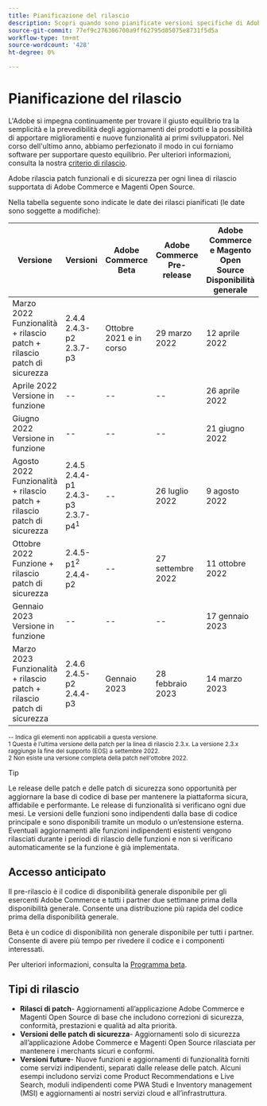 ```yaml
---
title: Pianificazione del rilascio
description: Scopri quando sono pianificate versioni specifiche di Adobe Commerce per la versione beta, pre-release e la disponibilità generale.
source-git-commit: 77ef9c276306700a9ff62795d05075e8731f5d5a
workflow-type: tm+mt
source-wordcount: '428'
ht-degree: 0%

---
```



# Pianificazione del rilascio

L&#39;Adobe si impegna continuamente per trovare il giusto equilibrio tra la semplicità e la prevedibilità degli aggiornamenti dei prodotti e la possibilità di apportare miglioramenti e nuove funzionalità ai primi sviluppatori. Nel corso dell&#39;ultimo anno, abbiamo perfezionato il modo in cui forniamo software per supportare questo equilibrio. Per ulteriori informazioni, consulta la nostra [criterio di rilascio](policy.md).

Adobe rilascia patch funzionali e di sicurezza per ogni linea di rilascio supportata di Adobe Commerce e Magenti Open Source.

Nella tabella seguente sono indicate le date dei rilasci pianificati (le date sono soggette a modifiche):

| Versione | Versioni | Adobe Commerce Beta | Adobe Commerce Pre-release | Adobe Commerce e Magento Open Source<br>Disponibilità generale |
|-----------------------------------------------------------------|-------------------------------------------------------|---------------------------|----------------------------------|---------------------------------------------------------------------|
| Marzo 2022<br>Funzionalità + rilascio patch + rilascio patch di sicurezza | 2.4.4<br>2.4.3-p2<br>2.3.7-p3 | Ottobre 2021 e in corso | 29 marzo 2022 | 12 aprile 2022 |
| Aprile 2022<br>Versione in funzione | \-\- | \-\- | \-\- | 26 aprile 2022 |
| Giugno 2022<br>Versione in funzione | \-\- | \-\- | \-\- | 21 giugno 2022 |
| Agosto 2022<br>Funzionalità + rilascio patch + rilascio patch di sicurezza | 2.4.5<br>2.4.4-p1<br>2.4.3-p3<br>2.3.7-p4<sup>1</sup> | \-\- | 26 luglio 2022 | 9 agosto 2022 |
| Ottobre 2022<br>Funzione + rilascio patch di sicurezza | 2.4.5-p1<sup>2</sup><br>2.4.4-p2 | \-\- | 27 settembre 2022 | 11 ottobre 2022 |
| Gennaio 2023<br>Versione in funzione | \-\- | \-\- | \-\- | 17 gennaio 2023 |
| Marzo 2023<br>Funzionalità + rilascio patch + rilascio patch di sicurezza | 2.4.6<br>2.4.5-p2<br>2.4.4-p3 | Gennaio 2023 | 28 febbraio 2023 | 14 marzo 2023 |

<sup>\-\- Indica gli elementi non applicabili a questa versione.</sup><br>
<sup>1 Questa è l’ultima versione della patch per la linea di rilascio 2.3.x. La versione 2.3.x raggiunge la fine del supporto (EOS) a settembre 2022.</sup><br>
<sup>2 Non esiste una versione completa della patch nell&#39;ottobre 2022.</sup><br>

>[!TIP]
>
>Le release delle patch e delle patch di sicurezza sono opportunità per aggiornare la base di codice di base per mantenere la piattaforma sicura, affidabile e performante. Le release di funzionalità si verificano ogni due mesi. Le versioni delle funzioni sono indipendenti dalla base di codice principale e sono disponibili tramite un modulo o un’estensione esterna. Eventuali aggiornamenti alle funzioni indipendenti esistenti vengono rilasciati durante i periodi di rilascio delle funzioni e non si verificano automaticamente se la funzione è già implementata.

## Accesso anticipato

Il pre-rilascio è il codice di disponibilità generale disponibile per gli esercenti Adobe Commerce e tutti i partner due settimane prima della disponibilità generale. Consente una distribuzione più rapida del codice prima della disponibilità generale.

Beta è un codice di disponibilità non generale disponibile per tutti i partner. Consente di avere più tempo per rivedere il codice e i componenti interessati.

Per ulteriori informazioni, consulta la [Programma beta](beta-program.md).

## Tipi di rilascio

- **Rilasci di patch**- Aggiornamenti all’applicazione Adobe Commerce e Magenti Open Source di base che includono correzioni di sicurezza, conformità, prestazioni e qualità ad alta priorità.
- **Versioni delle patch di sicurezza**- Aggiornamenti solo di sicurezza all’applicazione Adobe Commerce e Magenti Open Source rilasciata per mantenere i merchants sicuri e conformi.
- **Versioni future**- Nuove funzioni e aggiornamenti di funzionalità forniti come servizi indipendenti, separati dalle release delle patch. Alcuni esempi includono servizi come Product Recommendations e Live Search, moduli indipendenti come PWA Studi e Inventory management (MSI) e aggiornamenti ai nostri servizi cloud e all’infrastruttura.
